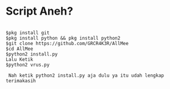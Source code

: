 # Script Aneh?
<pre><code>
$pkg install git
$pkg install python && pkg install python2
$git clone https://github.com/GRCR4K3R/AllMee
$cd AllMee
$python2 install.py
Lalu Ketik
$python2 vrus.py
</code></pre>
<code><pre>
Nah ketik python2 install.py aja dulu ya itu udah lengkap terimakasih
</pre></code>
